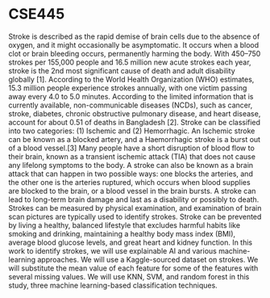 # CSE445
Stroke is described as the rapid demise of brain cells due to the absence of oxygen, and it might occasionally be asymptomatic. It occurs when a blood clot or brain bleeding occurs, permanently harming the body. With 450–750 strokes per 155,000 people and 16.5 million new acute strokes each year, stroke is the 2nd most significant cause of death and adult disability globally [1]. According to the World Health Organization (WHO) estimates, 15.3 million people experience strokes annually, with one victim passing away every 4.0 to 5.0 minutes. According to the limited information that is currently available, non-communicable diseases (NCDs), such as cancer, stroke, diabetes, chronic obstructive pulmonary disease, and heart disease, account for about 0.51 of deaths in Bangladesh [2]. Stroke can be classified into two categories: (1) Ischemic and (2) Hemorrhagic. An Ischemic stroke can be known as a blocked artery, and a Haemorrhagic stroke is a burst out of a blood vessel.[3] Many people have a short disruption of blood flow to their brain, known as a transient ischemic attack (TIA) that does not cause any lifelong symptoms to the body. A stroke can also be known as a brain attack that can happen in two possible ways: one blocks the arteries, and the other one is the arteries ruptured, which occurs when blood supplies are blocked to the brain, or a blood vessel in the brain bursts. A stroke can lead to long-term brain damage and last as a disability or possibly to death. Strokes can be measured by physical examination, and examination of brain scan pictures are typically used to identify strokes. Stroke can be prevented by living a healthy, balanced lifestyle that excludes harmful habits like smoking and drinking, maintaining a healthy body mass index (BMI), average blood glucose levels, and great heart and kidney function. In this work to identify strokes, we will use explainable AI and various machine-learning approaches. We will use a Kaggle-sourced dataset on strokes. We will substitute the mean value of each feature for some of the features with several missing values. We will use KNN, SVM, and random forest in this study, three machine learning-based classification techniques.
